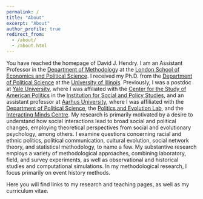 ```yaml
---
permalink: /
title: "About"
excerpt: "About"
author_profile: true
redirect_from: 
  - /about/
  - /about.html
---
```


You have reached the homepage of David J. Hendry. I am an Assistant Professor in the [Department of Methodology](https://www.lse.ac.uk/methodology) at the [London School of Economics and Political Science](https://www.lse.ac.uk/). I received my Ph.D. from the [Department of Political Science](https://pol.illinois.edu/) at the [University of Illinois](https://illinois.edu/). Previously, I was a postdoc at [Yale University](https://www.yale.edu/), where I was affiliated with the [Center for the Study of American Politics](https://csap.yale.edu/) in the [Institution for Social and Policy Studies](https://isps.yale.edu/), and an assistant professor at [Aarhus University](https://international.au.dk/), where I was affiliated with the [Department of Political Science](https://ps.au.dk/en/), the [Politics and Evolution Lab](https://ps.au.dk/en/research/research-projects/pone/), and the [Interacting Minds Centre](https://interactingminds.au.dk/). My research is primarily motivated by a desire to understand how social interactions lead to broad social and political changes, employing theoretical perspectives from social and evolutionary psychology, among others. I examine questions concerning racial and ethnic politics, political communication, cultural evolution, social network theory, and statistical methodology, to name a few. My substantive research employs a variety of methodological approaches, combining laboratory, field, and survey experiments, as well as observational and historical studies and computational simulations. In my methodological research, I focus primarily on event history methods.

Here you will find links to my research and teaching pages, as well as my curriculum vitae.
